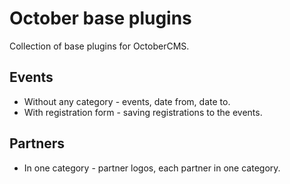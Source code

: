 # October base plugins

Collection of base plugins for OctoberCMS.

## Events

- Without any category - events, date from, date to.
- With registration form - saving registrations to the events.

## Partners

- In one category - partner logos, each partner in one category.

